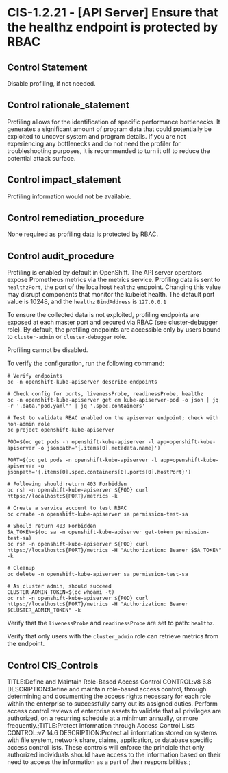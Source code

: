 # CIS-1.2.21 - \[API Server\] Ensure that the healthz endpoint is protected by RBAC

## Control Statement

Disable profiling, if not needed.

## Control rationale_statement

Profiling allows for the identification of specific performance bottlenecks. It generates a significant amount of program data that could potentially be exploited to uncover system and program details. If you are not experiencing any bottlenecks and do not need the profiler for troubleshooting purposes, it is recommended to turn it off to reduce the potential attack surface.

## Control impact_statement

Profiling information would not be available.

## Control remediation_procedure

None required as profiling data is protected by RBAC.

## Control audit_procedure

Profiling is enabled by default in OpenShift. The API server operators expose Prometheus metrics via the metrics service. Profiling data is sent to `healthzPort`, the port of the localhost `healthz` endpoint. Changing this value may disrupt components that monitor the kubelet health. The default port value is 10248, and the `healthz`
`BindAddress` is `127.0.0.1`

To ensure the collected data is not exploited, profiling endpoints are exposed at each master port and secured via RBAC (see cluster-debugger role). By default, the profiling endpoints are accessible only by users bound to `cluster-admin` or `cluster-debugger` role. 

Profiling cannot be disabled.

To verify the configuration, run the following command:

```
# Verify endpoints
oc -n openshift-kube-apiserver describe endpoints

# Check config for ports, livenessProbe, readinessProbe, healthz
oc -n openshift-kube-apiserver get cm kube-apiserver-pod -o json | jq -r '.data."pod.yaml"' | jq '.spec.containers'

# Test to validate RBAC enabled on the apiserver endpoint; check with non-admin role
oc project openshift-kube-apiserver

POD=$(oc get pods -n openshift-kube-apiserver -l app=openshift-kube-apiserver -o jsonpath='{.items[0].metadata.name}')

PORT=$(oc get pods -n openshift-kube-apiserver -l app=openshift-kube-apiserver -o jsonpath='{.items[0].spec.containers[0].ports[0].hostPort}')

# Following should return 403 Forbidden
oc rsh -n openshift-kube-apiserver ${POD} curl https://localhost:${PORT}/metrics -k

# Create a service account to test RBAC
oc create -n openshift-kube-apiserver sa permission-test-sa

# Should return 403 Forbidden
SA_TOKEN=$(oc sa -n openshift-kube-apiserver get-token permission-test-sa)
oc rsh -n openshift-kube-apiserver ${POD} curl https://localhost:${PORT}/metrics -H "Authorization: Bearer $SA_TOKEN" -k

# Cleanup
oc delete -n openshift-kube-apiserver sa permission-test-sa

# As cluster admin, should succeed
CLUSTER_ADMIN_TOKEN=$(oc whoami -t)
oc rsh -n openshift-kube-apiserver ${POD} curl https://localhost:${PORT}/metrics -H "Authorization: Bearer $CLUSTER_ADMIN_TOKEN" -k
```

Verify that the `livenessProbe` and `readinessProbe` are set to path: `healthz`.

Verify that only users with the `cluster_admin` role can retrieve metrics from the endpoint.

## Control CIS_Controls

TITLE:Define and Maintain Role-Based Access Control CONTROL:v8 6.8 DESCRIPTION:Define and maintain role-based access control, through determining and documenting the access rights necessary for each role within the enterprise to successfully carry out its assigned duties. Perform access control reviews of enterprise assets to validate that all privileges are authorized, on a recurring schedule at a minimum annually, or more frequently.;TITLE:Protect Information through Access Control Lists CONTROL:v7 14.6 DESCRIPTION:Protect all information stored on systems with file system, network share, claims, application, or database specific access control lists. These controls will enforce the principle that only authorized individuals should have access to the information based on their need to access the information as a part of their responsibilities.;
